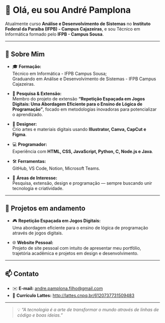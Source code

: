 # 👋 Olá, eu sou **André Pamplona**

Atualmente curso **Análise e Desenvolvimento de Sistemas** no **Instituto Federal da Paraíba (IFPB) - Campus Cajazeiras**, e sou Técnico em Informática formado pelo **IFPB - Campus Sousa**.

---

## 🚀 Sobre Mim

- 🎓 **Formação:**  
  Técnico em Informática - IFPB Campus Sousa;  
  Graduando em Análise e Desenvolvimento de Sistemas - IFPB Campus Cajazeiras.

- 🔬 **Pesquisa & Extensão:**  
  Membro do projeto de extensão **“Repetição Espaçada em Jogos Digitais: Uma Abordagem Eficiente para o Ensino de Lógica de Programação”**, focado em metodologias inovadoras para potencializar o aprendizado.

- 🎨 **Designer:**  
  Crio artes e materiais digitais usando **Illustrator, Canva, CapCut e Figma**.

- 💻 **Programador:**  
  Experiência com **HTML, CSS, JavaScript, Python, C, Node.js e Java**.

- 🛠️ **Ferramentas:**  
  GitHub, VS Code, Notion, Microsoft Teams.

- 🎯 **Áreas de Interesse:**  
  Pesquisa, extensão, design e programação — sempre buscando unir tecnologia e criatividade.

---

## 📂 Projetos em andamento

- 🎮 **Repetição Espaçada em Jogos Digitais:**  
  Uma abordagem eficiente para o ensino de lógica de programação através de jogos digitais.

- 🌐 **Website Pessoal:**  
  Projeto de site pessoal com intuito de apresentar meu portfólio, trajetória acadêmica e projetos em design e desenvolvimento.

---

## 📫 Contato

- ✉️ **E-mail:** andre.pamplona.filho@gmail.com
- 📄 **Currículo Lattes:** http://lattes.cnpq.br/6120737731509483

---

> 💡 *“A tecnologia é a arte de transformar o mundo através de linhas de código e boas ideias.”*

